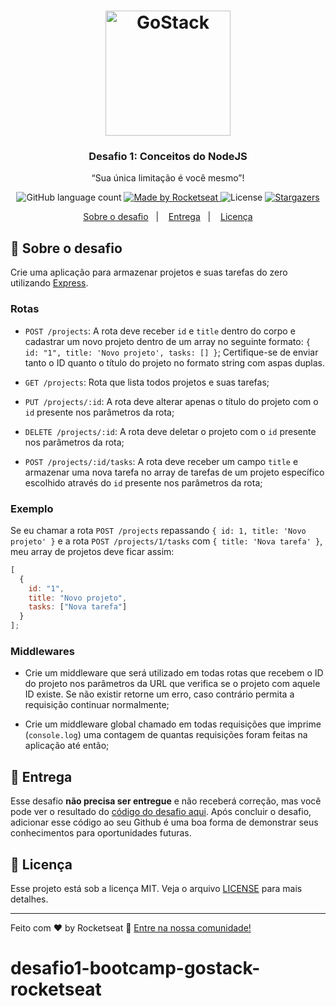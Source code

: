 <h1 align="center">
    <img alt="GoStack" src="https://rocketseat-cdn.s3-sa-east-1.amazonaws.com/bootcamp-header.png" width="200px" />
</h1>

<h3 align="center">
  Desafio 1: Conceitos do NodeJS
</h3>

<p align="center">“Sua única limitação é você mesmo”!</blockquote>

<p align="center">
  <img alt="GitHub language count" src="https://img.shields.io/github/languages/count/rocketseat/bootcamp-gostack-desafio-01?color=%2304D361">

  <a href="https://rocketseat.com.br">
    <img alt="Made by Rocketseat" src="https://img.shields.io/badge/made%20by-Rocketseat-%2304D361">
  </a>

  <img alt="License" src="https://img.shields.io/badge/license-MIT-%2304D361">

  <a href="https://github.com/Rocketseat/bootcamp-gostack-desafio-01/stargazers">
    <img alt="Stargazers" src="https://img.shields.io/github/stars/rocketseat/bootcamp-gostack-desafio-01?style=social">
  </a>
</p>

<p align="center">
  <a href="#rocket-sobre-o-desafio">Sobre o desafio</a>&nbsp;&nbsp;&nbsp;|&nbsp;&nbsp;&nbsp;
  <a href="#-entrega">Entrega</a>&nbsp;&nbsp;&nbsp;|&nbsp;&nbsp;&nbsp;
  <a href="#memo-licença">Licença</a>
</p>

## :rocket: Sobre o desafio

Crie uma aplicação para armazenar projetos e suas tarefas do zero utilizando [Express](https://expressjs.com/pt-br/).

### Rotas

- `POST /projects`: A rota deve receber `id` e `title` dentro do corpo e cadastrar um novo projeto dentro de um array no seguinte formato: `{ id: "1", title: 'Novo projeto', tasks: [] }`; Certifique-se de enviar tanto o ID quanto o título do projeto no formato string com aspas duplas.

- `GET /projects`: Rota que lista todos projetos e suas tarefas;

- `PUT /projects/:id`: A rota deve alterar apenas o título do projeto com o `id` presente nos parâmetros da rota;

- `DELETE /projects/:id`: A rota deve deletar o projeto com o `id` presente nos parâmetros da rota;

- `POST /projects/:id/tasks`: A rota deve receber um campo `title` e armazenar uma nova tarefa no array de tarefas de um projeto específico escolhido através do `id` presente nos parâmetros da rota;

### Exemplo

Se eu chamar a rota `POST /projects` repassando `{ id: 1, title: 'Novo projeto' }` e a rota `POST /projects/1/tasks` com `{ title: 'Nova tarefa' }`, meu array de projetos deve ficar assim:

```js
[
  {
    id: "1",
    title: "Novo projeto",
    tasks: ["Nova tarefa"]
  }
];
```

### Middlewares

- Crie um middleware que será utilizado em todas rotas que recebem o ID do projeto nos parâmetros da URL que verifica se o projeto com aquele ID existe. Se não existir retorne um erro, caso contrário permita a requisição continuar normalmente;

- Crie um middleware global chamado em todas requisições que imprime (`console.log`) uma contagem de quantas requisições foram feitas na aplicação até então;

## 📅 Entrega

Esse desafio **não precisa ser entregue** e não receberá correção, mas você pode ver o resultado do [código do desafio aqui](https://github.com/Rocketseat/bootcamp-gostack-desafio-01/blob/master/index.js). Após concluir o desafio, adicionar esse código ao seu Github é uma boa forma de demonstrar seus conhecimentos para oportunidades futuras.

## :memo: Licença

Esse projeto está sob a licença MIT. Veja o arquivo [LICENSE](LICENSE.md) para mais detalhes.

---

Feito com ♥ by Rocketseat :wave: [Entre na nossa comunidade!](https://discordapp.com/invite/gCRAFhc)
# desafio1-bootcamp-gostack-rocketseat
